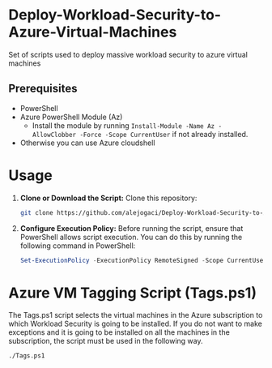 # Deploy-Workload-Security-to-Azure-Virtual-Machines
Set of scripts used to deploy massive workload security to azure virtual machines

## Prerequisites

- PowerShell
- Azure PowerShell Module (Az)
  - Install the module by running `Install-Module -Name Az -AllowClobber -Force -Scope CurrentUser` if not already installed.
- Otherwise you can use Azure cloudshell

# Usage

1. **Clone or Download the Script:**
   Clone this repository:
   ```bash
   git clone https://github.com/alejogaci/Deploy-Workload-Security-to-Azure-Virtual-Machines.git

3. **Configure Execution Policy:**
   Before running the script, ensure that PowerShell allows script execution. You can do this by running the following command in PowerShell:
   ```powershell
   Set-ExecutionPolicy -ExecutionPolicy RemoteSigned -Scope CurrentUser -Force

# Azure VM Tagging Script (Tags.ps1)

The Tags.ps1 script selects the virtual machines in the Azure subscription to which Workload Security is going to be installed. If you do not want to make exceptions and it is going to be installed on all the machines in the subscription, the script must be used in the following way.

    ./Tags.ps1



